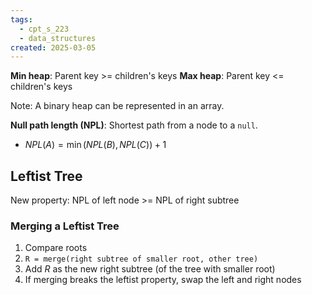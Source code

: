 ```yaml
---
tags:
  - cpt_s_223
  - data_structures
created: 2025-03-05
---
```


**Min heap**: Parent key >= children's keys
**Max heap**: Parent key <= children's keys

Note: A binary heap can be represented in an array.

**Null path length (NPL)**: Shortest path from a node to a `null`.
- $NPL(A) = \min(NPL(B), NPL(C)) + 1$

## Leftist Tree

New property: NPL of left node >= NPL of right subtree

### Merging a Leftist Tree

1. Compare roots
2. `R = merge(right subtree of smaller root, other tree)`
3. Add $R$ as the new right subtree (of the tree with smaller root)
4. If merging breaks the leftist property, swap the left and right nodes